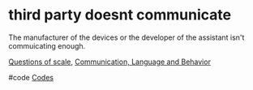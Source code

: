 # third party doesnt communicate
The manufacturer of the devices or the developer of the assistant isn't commuicating enough.

[Questions of scale](output/themes/Questions%20of%20scale.md), [Communication, Language and Behavior](output/themes/Communication,%20Language%20and%20Behavior.md)

#code [Codes](output/codes/Codes.md)